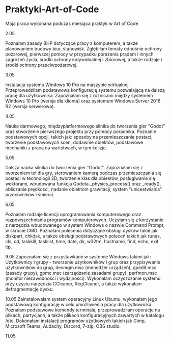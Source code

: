 # Praktyki-Art-of-Code
Moja praca wykonana podczas miesiąca praktyk w Art of Code


2.05

Poznałam zasady BHP dotyczące pracy z komputerem, a także planowaniem budowy biur, stanowisk. Zgłębiłam tematy odnośnie ochrony pożarowej, pierwszej pomocy w przypadku porażenia prądem i innych zagrożeń życia, środki ochrony indywidualnej i zbiorowej, a także rodzaje i środki ochrony przeciwpożarowej.


3.05

Instalacja systemu Windows 10 Pro na maszynie wirtualnej. Przeprowadziłam podstawową konfigurację systemu pozwalającą na dalszą pracę dla użytkownika. Zapoznałam się z różnicami między systemem Windows 10 Pro (wersja dla klienta) oraz systemem Windows Server 2016 R2 (wersja serwerowa).


4.05

Nauka darmowego, międzyplatformowego silnika do tworzenia gier "Godot" oraz stworzenie pierwszego projektu przy pomocy poradnika. Poznanie podstawowych opcji, takich jak: sposoby na przemieszczanie postaci, tworzenie podstawowych scen, dodawnie obiektów, podstawowe mechaniki z pracą na wartstwach, w tym kolizje.


5.05

Dalsza nauka silnika do tworzenia gier "Godot". Zapoznałam się z tworzeniem teł dla gry, sterowaniem kamerą podczas przemieszczania się postaci w technologii 2D, tworzenie klas dla obiektów, posługiwanie się wektorami, wbudowana funkcja Godota _physics_process() oraz _ready(), obliczanie prędkości, nadanie obiektom grawitacji, system "unicestwiania" przeciwników i śmierci.

6.05

Poznałam rodzaje licencji oprogramowania komputerowego oraz rozpowszechniania programów komputerowych. Uczyłam się z korzystanie z narzędzia wbudowanego w system Windows o nazwie Command Prompt, w skrócie CMD. Poznałam polecenia dotyczące obsługi dysków takie jak diskpart, chkdsk, a także obsługi podstawowych poleceń takich jak runas, cls, cd, taskkill, tasklist, time, date, dir, w32tm, hostname, find, echo, exit itp.

9.05
Zapoznałam się z przystawkami w systemie Windows takimi jak: Użytkownicy i grupy - tworzenie użytkowników i grup oraz przypisywanie użytkowników do grup, devmgm.msc (menedżer urządzeń), gpedit.msc (zasady grupy), gpmc.msc (zarządzanie zasadami grupy), perfmon.msc (monitor niezawodności i wydajności). Wykonałam oczyszczanie systemu przy użyciu narzędzia CCleaner, RegCleaner, a także wykonałam defragmentację dysku.

10.05
Zainstalowałam system operacyjny Linux Ubuntu, wykonałam jego podstawową konfigurację w celu umożliwienia pracy dla użytkownika. Poznałam podstawowe komendy terminala, przeprowadziłam operacje na plikach, partycjach, a także plikach konfiguracyjnych zawartych w katalogu /etc. Dokonałam instalacji programów użytkowych takich jak Gimp, Microsoft Teams, Audacity, Discord, 7-zip, OBS studio.

11.05
